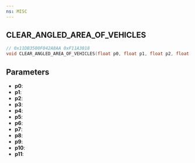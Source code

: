```yaml
---
ns: MISC
---
```

## CLEAR_ANGLED_AREA_OF_VEHICLES

```c
// 0x11DB3500F042A8AA 0xF11A3018
void CLEAR_ANGLED_AREA_OF_VEHICLES(float p0, float p1, float p2, float p3, float p4, float p5, float p6, BOOL p7, BOOL p8, BOOL p9, BOOL p10, BOOL p11);
```


## Parameters
* **p0**: 
* **p1**: 
* **p2**: 
* **p3**: 
* **p4**: 
* **p5**: 
* **p6**: 
* **p7**: 
* **p8**: 
* **p9**: 
* **p10**: 
* **p11**: 

